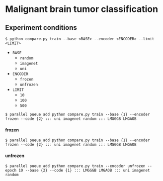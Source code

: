 # Malignant brain tumor classification

## Experiment conditions

```
$ python compare.py train --base <BASE> --encoder <ENCODER> --limit <LIMIT>
```

- `BASE`
    - `random`
    - `imagenet`
    - `uni`
- `ENCODER`
    - `frozen`
    - `unfrozen`
- `LIMIT`
    - `10`
    - `100`
    - `500`

```
$ parallel pueue add python compare.py train --base {1} --encoder frozen --code {2} ::: uni imagenet random ::: LMGGGB LMGAOB
```

#### frozen

```
$ parallel pueue add python compare.py train --base {1} --encoder frozen --code {2} ::: uni imagenet random ::: LMGGGB LMGAOB
```

#### unfrozen

```
$ parallel pueue add python compare.py train --encoder unfrozen --epoch 10 --base {2} --code {1} ::: LMGGGB LMGAOB ::: uni imagenet random
```
